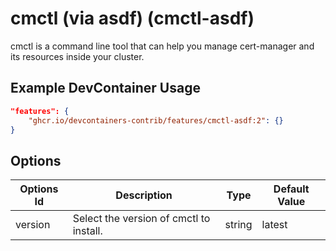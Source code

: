 
# cmctl (via asdf) (cmctl-asdf)

cmctl is a command line tool that can help you manage cert-manager and its resources inside your cluster.

## Example DevContainer Usage

```json
"features": {
    "ghcr.io/devcontainers-contrib/features/cmctl-asdf:2": {}
}
```

## Options

| Options Id | Description | Type | Default Value |
|-----|-----|-----|-----|
| version | Select the version of cmctl to install. | string | latest |


